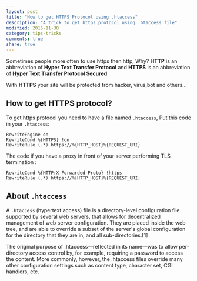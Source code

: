 ```yaml
---
layout: post
title: "How to get HTTPS Protocol using .htaccess"
description: "A trick to get https protocol using .htaccess file"
modified: 2015-11-30
category: tips-tricks
comments: true
share: true
---
```

Sometimes people more often to use https then http, Why?
**HTTP** is an abbreviation of **Hyper Text Transfer Protocol** and **HTTPS** is an abbreviation of **Hyper Text Transfer Protocol Secured**

With **HTTPS** your site will be protected from hacker, virus,bot and others...

## How to get HTTPS protocol?

To get https protocol you need to have a file named `.htaccess`, 
Put this code in your `.htaccess`:

```
RewriteEngine on
RewriteCond %{HTTPS} !on
RewriteRule (.*) https://%{HTTP_HOST}%{REQUEST_URI}
```

The code if you have a proxy in front of your server performing TLS termination :
```
RewriteCond %{HTTP:X-Forwarded-Proto} !https
RewriteRule (.*) https://%{HTTP_HOST}%{REQUEST_URI}
``` 

## About `.htaccess`

A `.htaccess` (hypertext access) file is a directory-level configuration file supported by several web servers, that allows for decentralized management of web server configuration. They are placed inside the web tree, and are able to override a subset of the server's global configuration for the directory that they are in, and all sub-directories.[1]

The original purpose of .htaccess—reflected in its name—was to allow per-directory access control by, for example, requiring a password to access the content. More commonly, however, the .htaccess files override many other configuration settings such as content type, character set, CGI handlers, etc.
